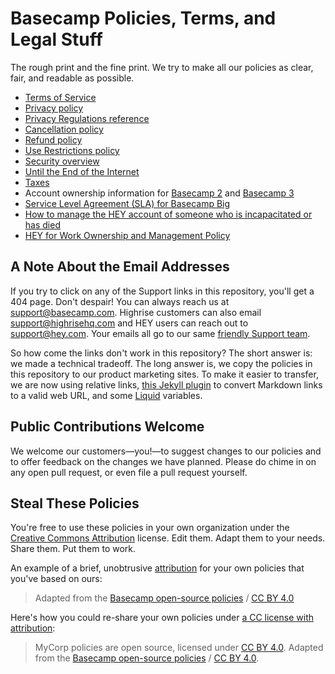 # Basecamp Policies, Terms, and Legal Stuff

The rough print and the fine print. We try to make all our policies as clear, fair, and readable as possible.

* [Terms of Service](terms/index.md)
* [Privacy policy](privacy/index.md)
* [Privacy Regulations reference](privacy/regulations/index.md)
* [Cancellation policy](cancellation/index.md)
* [Refund policy](refund/index.md)
* [Use Restrictions policy](abuse/index.md)
* [Security overview](security/index.md)
* [Until the End of the Internet](until-the-end-of-the-internet/index.md)
* [Taxes](taxes/index.md)
* Account ownership information for [Basecamp 2](https://2.basecamp-help.com/article/411-account-ownership) and [Basecamp 3](ownership-bc3/index.md)
* [Service Level Agreement (SLA) for Basecamp Big](sla/index.md)
* [How to manage the HEY account of someone who is incapacitated or has died](incapacitated/index.md)
* [HEY for Work Ownership and Management Policy](ownership-hey/index.md)

## A Note About the Email Addresses

If you try to click on any of the Support links in this repository, you'll get a 404 page. Don't despair! You can always reach us at support@basecamp.com. Highrise customers can also email support@highrisehq.com and HEY users can reach out to support@hey.com. Your emails all go to our same [friendly Support team](https://basecamp.com/support).

So how come the links don't work in this repository? The short answer is: we made a technical tradeoff. The long answer is, we copy the policies in this repository to our product marketing sites. To make it easier to transfer, we are now using relative links, [this Jekyll plugin](https://github.com/benbalter/jekyll-relative-links) to convert Markdown links to a valid web URL, and some [Liquid](https://shopify.github.io/liquid/) variables.

## Public Contributions Welcome

We welcome our customers—you!—to suggest changes to our policies and to offer feedback on the changes we have planned. Please do chime in on any open pull request, or even file a pull request yourself.


## Steal These Policies

You're free to use these policies in your own organization under the [Creative Commons Attribution](https://creativecommons.org/licenses/by/4.0/) license.
Edit them. Adapt them to your needs. Share them. Put them to work.

An example of a brief, unobtrusive [attribution](https://wiki.creativecommons.org/wiki/Best_practices_for_attribution) for your own policies that you've based on ours:
> Adapted from the [Basecamp open-source policies](https://github.com/basecamp/policies) / [CC BY 4.0](https://creativecommons.org/licenses/by/4.0/)

Here's how you could re-share your own policies under [a CC license with attribution](https://wiki.creativecommons.org/wiki/Marking_your_work_with_a_CC_license#Adding_a_CC_license_to_your_derivative_work):
> MyCorp policies are open source, licensed under [CC BY 4.0](https://creativecommons.org/licenses/by/4.0/). Adapted from the [Basecamp open-source policies](https://github.com/basecamp/policies) / [CC BY 4.0](https://creativecommons.org/licenses/by/4.0/).
